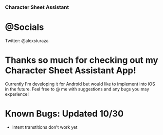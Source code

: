 ### Character Sheet Assistant ###
# @Socials #
Twitter: @alexsturaza

# Thanks so much for checking out my Character Sheet Assistant App!
Currently I'm developing it for Android but would like to implement into iOS in the future.
Feel free to @ me with suggestions and any bugs you may experience!

# Known Bugs: Updated 10/30 #
- Intent transtitions don't work yet

